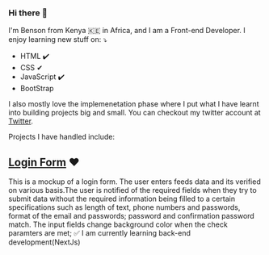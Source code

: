 ### Hi there 👋

I'm Benson from Kenya :kenya: in Africa, and I am a Front-end Developer. I enjoy learning new stuff on: ⤵️
- HTML ✔️ 
- CSS ✔
- JavaScript ✔️
- BootStrap 

I also mostly love the implemenetation phase where I put what I have learnt into building projects big and small. You can checkout my twitter account at [Twitter](https://twitter.com/bennyjoezz). 

Projects I have handled include:
## [Login Form](bennyjoez.github.io/odin-form) ❤️
 This is a mockup of a login form. The user enters feeds data and its verified on various basis.The user is notified of the required fields when they try to submit data without the required information being filled to a certain specifications such as length of text, phone numbers and passwords, format of the email and passwords; password and confirmation password match. 
 The input fields change background color when the check paramters are met; ✅
I am currently learning back-end development(NextJs) 
